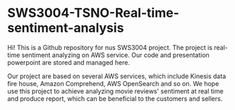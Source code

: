 # SWS3004-TSNO-Real-time-sentiment-analysis
Hi! This is a Github repository for nus SWS3004 project. The project is real-time sentiment analyzing on AWS service.  Our code and presentation powerpoint are stored and managed here. 

Our project are based on several AWS services, which include Kinesis data fire house, Amazon Comprehend, AWS OpenSearch and so on.
We hope use this project to achieve analyzing movie reviews' sentiment at real time and produce report, which can be beneficial to the customers and sellers.

